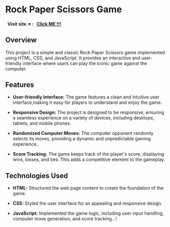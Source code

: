 # Rock Paper Scissors Game

#### &nbsp; Visit site :arrow_upper_right: : &nbsp; [Click ME !!!](https://kallangouda.github.io/Rock-Paper-Scissors-Game/)

## Overview

This project is a simple and classic Rock Paper Scissors game implemented using HTML, CSS, and JavaScript. It provides an interactive and user-friendly interface where users can play the iconic game against the computer.

## Features

- **User-friendly Interface:** The game features a clean and intuitive user interface,making it easy for players to understand and enjoy the game.

- **Responsive Design:** The project is designed to be responsive, ensuring a seamless experience on a variety of devices, including desktops, tablets, and mobile phones.

- **Randomized Computer Moves:** The computer opponent randomly selects its moves, providing a dynamic and unpredictable gaming experience.

- **Score Tracking:** The game keeps track of the player's score, displaying wins, losses, and ties. This adds a competitive element to the gameplay.

## Technologies Used

- **HTML:** Structured the web page content to create the foundation of the game.

- **CSS:** Styled the user interface for an appealing and responsive design.

- **JavaScript:** Implemented the game logic, including user input handling, computer move generation, and score tracking...!
